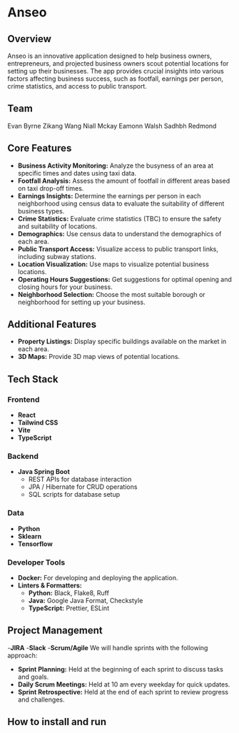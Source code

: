 # Anseo

## Overview
Anseo is an innovative application designed to help business owners, entrepreneurs, and projected business owners scout potential locations for setting up their businesses. The app provides crucial insights into various factors affecting business success, such as footfall, earnings per person, crime statistics, and access to public transport.

## Team
Evan Byrne
Zikang Wang
Niall Mckay
Eamonn Walsh
Sadhbh Redmond 

## Core Features
- **Business Activity Monitoring:** Analyze the busyness of an area at specific times and dates using taxi data.
- **Footfall Analysis:** Assess the amount of footfall in different areas based on taxi drop-off times.
- **Earnings Insights:** Determine the earnings per person in each neighborhood using census data to evaluate the suitability of different business types.
- **Crime Statistics:** Evaluate crime statistics (TBC) to ensure the safety and suitability of locations.
- **Demographics:** Use census data to understand the demographics of each area.
- **Public Transport Access:** Visualize access to public transport links, including subway stations.
- **Location Visualization:** Use maps to visualize potential business locations.
- **Operating Hours Suggestions:** Get suggestions for optimal opening and closing hours for your business.
- **Neighborhood Selection:** Choose the most suitable borough or neighborhood for setting up your business.

## Additional Features
- **Property Listings:** Display specific buildings available on the market in each area.
- **3D Maps:** Provide 3D map views of potential locations.

## Tech Stack

### Frontend
- **React**
- **Tailwind CSS**
- **Vite**
- **TypeScript**

### Backend
- **Java Spring Boot**
  - REST APIs for database interaction
  - JPA / Hibernate for CRUD operations
  - SQL scripts for database setup

### Data
- **Python**
- **Sklearn**
- **Tensorflow**

### Developer Tools
- **Docker:** For developing and deploying the application.
- **Linters & Formatters:**
  - **Python:** Black, Flake8, Ruff
  - **Java:** Google Java Format, Checkstyle
  - **TypeScript:** Prettier, ESLint

## Project Management
-**JIRA**
-**Slack**
-**Scrum/Agile**
We will handle sprints with the following approach:
- **Sprint Planning:** Held at the beginning of each sprint to discuss tasks and goals.
- **Daily Scrum Meetings:** Held at 10 am every weekday for quick updates.
- **Sprint Retrospective:** Held at the end of each sprint to review progress and challenges.

## How to install and run

